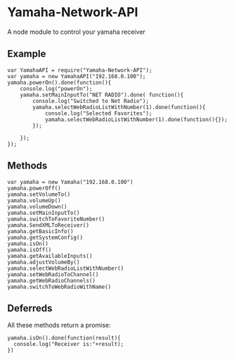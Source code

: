 Yamaha-Network-API
==================

A node module to control your yamaha receiver

## Example

    var YamahaAPI = require("Yamaha-Network-API");
    var yamaha = new YamahaAPI("192.168.0.100");
    yamaha.powerOn().done(function(){
		console.log("powerOn");
		yamaha.setMainInputTo("NET RADIO").done( function(){
			console.log("Switched to Net Radio");
			yamaha.selectWebRadioListWithNumber(1).done(function(){
				console.log("Selected Favorites");
				yamaha.selectWebRadioListWithNumber(1).done(function(){});
			});

		});
	});

## Methods
    var yamaha = new Yamaha("192.168.0.100")
    yamaha.powerOff()
    yamaha.setVolumeTo()
    yamaha.volumeUp()
    yamaha.volumeDown()
    yamaha.setMainInputTo()
    yamaha.switchToFavoriteNumber()
    yamaha.SendXMLToReceiver()
    yamaha.getBasicInfo()
    yamaha.getSystemConfig()
    yamaha.isOn()
    yamaha.isOff()
    yamaha.getAvailableInputs()
    yamaha.adjustVolumeBy()
    yamaha.selectWebRadioListWithNumber()
    yamaha.setWebRadioToChannel()
    yamaha.getWebRadioChannels()
    yamaha.switchToWebRadioWithName()

## Deferreds
All these methods return a promise:

    yamaha.isOn().done(function(result){
      console.log("Receiver is:"+result);
    })
